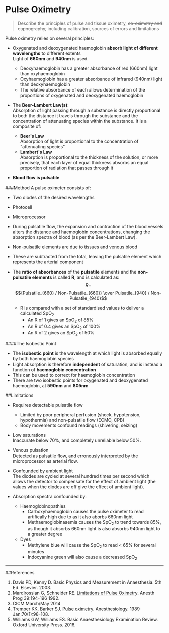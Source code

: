 # Pulse Oximetry
> Describe the principles of pulse and tissue oximetry, ~~co-oximetry and capnography,~~ including calibration, sources of errors and limitations

Pulse oximetry relies on several principles:
* Oxygenated and deoxygenated haemoglobin **absorb light of different wavelengths** to different extents  
Light of **660nm** and **940nm** is used.
  * Deoxyhaemoglobin has a greater absorbance of red (660nm) light than oxyhaemoglobin
  * Oxyhaemoglobin has a greater absorbance of infrared (940nm) light than deoxyhaemoglobin
  * The relative absorbance of each allows determination of the proportions of oxygenated and deoxygenated haemoglobin


* The **Beer-Lambert Law(s)**:  
Absorption of light passing through a substance is directly proportional to both the distance it travels through the substance and the concentration of attenuating species within the substance. It is a composite of:
  * **Beer's Law**  
  Absorption of light is proportional to the concentration of "attenuating species"
  * **Lambert's Law**  
  Absorption is proportional to the thickness of the solution, or more precisely, that each layer of equal thickness absorbs an equal proportion of radiation that passes through it
 
 
* **Blood flow is pulsatile**  



###Method
A pulse oximeter consists of:
* Two diodes of the desired wavelengths
* Photocell
* Microprocessor


* During pulsatile flow, the expansion and contraction of the blood vessels alters the distance and haemoglobin concentrations, changing the absorption spectra of blood (as per the Beer-Lambert Law).

* Non-pulsatile elements are due to tissues and venous blood
* These are subtracted from the total, leaving the pulsatile element which represents the arterial component
* The **ratio of absorbances** of the **pulsatile** elements and the **non-pulsatile elements** is called **R**, and is calculated as:  
$$ R =$$ $${Pulsatile_{660} / Non-Pulsatile_{660}} \over Pulsatile_{940} / Non-Pulsatile_{940}$$
  * R is compared with a set of standardised values to deliver a calculated SpO<sub>2</sub>
    * An R of 1 gives an SpO<sub>2</sub> of 85%
    * An R of 0.4 gives an SpO<sub>2</sub> of 100%
    * An R of 2 gives an SpO<sub>2</sub> of 50%

####The Isobestic Point
* The **isobestic point** is the wavelength at which light is absorbed equally by both haemoglobin species
* Light absorption is therefore **independent** of saturation, and is instead a function of **haemoglobin concentration**
* This can be used to correct for haemoglobin concentration
* There are two isobestic points for oxygenated and deoxygenated haemoglobin, at **590nm** and **805nm**
        
##Limitations
* Requires detectable pulsatile flow
    * Limited by poor peripheral perfusion (shock, hypotension, hypothermia) and non-pulsatile flow (ECMO, CPB)
    * Body movements confound readings (shivering, seizing)


* Low saturations  
Inaccurate below 70%, and completely unreliable below 50%.


* Venous pulsation  
Detected as pulsatile flow, and erronously interpreted by the microprocessor as arterial flow.


* Confounded by ambient light  
The diodes are cycled at several hundred times per second which allows the detector to compensate for the effect of ambient light (the values when the diodes are off give the effect of ambient light).


* Absorption spectra confounded by:
  * Haemoglobinopathies
    * Carboxyhaemoglobin causes the pulse oximeter to read artifically high due to as it also aborbs 660nm light
    * Methaemoglobinaaemia causes the SpO<sub>2</sub> to trend towards 85%, as though it absorbs 660nm light is also absorbs 940nm light to a greater degree
  * Dyes
    * Methylene blue will cause the SpO<sub>2</sub> to read < 65% for several minutes
    * Indocyanine green will also cause a decreased SpO<sub>2</sub>


---
##References
1. Davis PD, Kenny D. Basic Physics and Measurement in Anaesthesia. 5th Ed. Elsevier. 2003.
2. Mardirossian G, Schneider RE. [Limitations of Pulse Oximetry](http://www.ncbi.nlm.nih.gov/pmc/articles/PMC2148612/pdf/anesthprog00255-0016.pdf). Anesth Prog 39:194-196 1992.
3. CICM March/May 2014
4. Tremper KK, Barker SJ. [Pulse oximetry](https://www.ncbi.nlm.nih.gov/pubmed/2643368). Anesthesiology. 1989 Jan;70(1):98-108.
5. Williams GW, Williams ES. Basic Anaesthesiology Examination Review. Oxford University Press. 2016.
